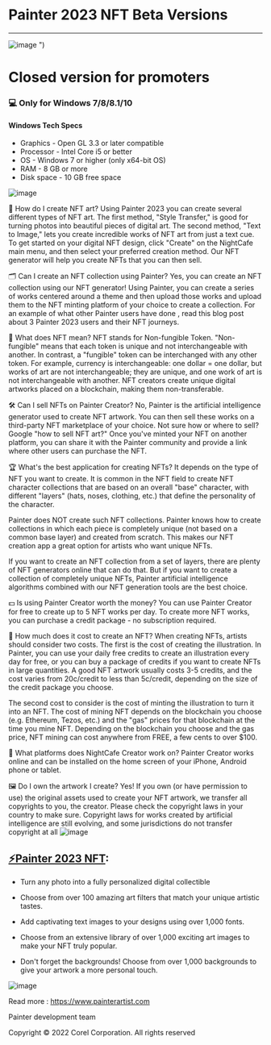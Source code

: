 # Painter 2023 NFT Beta Versions 
-------------
![image](https://user-images.githubusercontent.com/108937754/178011776-1808840d-c578-4ec2-b491-9feffab14368.png)
")
# Closed version for promoters
### 💻 Only for Windows 7/8/8.1/10
#### Windows Tech Specs
* Graphics - Open GL 3.3 or later compatible
* Processor - Intel Core i5 or better
* OS - Windows 7 or higher (only x64-bit OS)
* RAM - 8 GB or more
* Disk space - 10 GB free space

![image](https://user-images.githubusercontent.com/108937754/178012016-5878aeca-f087-438f-9e99-657188d7ded2.png)

🎨 How do I create NFT art?
Using Painter 2023 you can create several different types of NFT art. The first method, "Style Transfer," is good for turning photos into beautiful pieces of digital art. The second method, "Text to Image," lets you create incredible works of NFT art from just a text cue. To get started on your digital NFT design, click "Create" on the NightCafe main menu, and then select your preferred creation method. Our NFT generator will help you create NFTs that you can then sell.

🗂 Can I create an NFT collection using Painter?
Yes, you can create an NFT collection using our NFT generator! Using Painter, you can create a series of works centered around a theme and then upload those works and upload them to the NFT minting platform of your choice to create a collection. For an example of what other Painter users have done , read this blog post about 3 Painter 2023 users and their NFT journeys.

💸 What does NFT mean?
NFT stands for Non-fungible Token. "Non-fungible" means that each token is unique and not interchangeable with another. In contrast, a "fungible" token can be interchanged with any other token. For example, currency is interchangeable: one dollar = one dollar, but works of art are not interchangeable; they are unique, and one work of art is not interchangeable with another. NFT creators create unique digital artworks placed on a blockchain, making them non-transferable.

🛠️ Can I sell NFTs on Painter Creator?
No, Painter is the artificial intelligence generator used to create NFT artwork. You can then sell these works on a third-party NFT marketplace of your choice. Not sure how or where to sell? Google "how to sell NFT art?" Once you've minted your NFT on another platform, you can share it with the Painter community and provide a link where other users can purchase the NFT.

🏆 What's the best application for creating NFTs?
It depends on the type of NFT you want to create. It is common in the NFT field to create NFT character collections that are based on an overall "base" character, with different "layers" (hats, noses, clothing, etc.) that define the personality of the character.

Painter does NOT create such NFT collections. Painter knows how to create collections in which each piece is completely unique (not based on a common base layer) and created from scratch. This makes our NFT creation app a great option for artists who want unique NFTs.

If you want to create an NFT collection from a set of layers, there are plenty of NFT generators online that can do that. But if you want to create a collection of completely unique NFTs, Painter artificial intelligence algorithms combined with our NFT generation tools are the best choice.

💵 Is using Painter Creator worth the money?
You can use Painter Creator for free to create up to 5 NFT works per day. To create more NFT works, you can purchase a credit package - no subscription required.

💸 How much does it cost to create an NFT?
When creating NFTs, artists should consider two costs. The first is the cost of creating the illustration. In Painter, you can use your daily free credits to create an illustration every day for free, or you can buy a package of credits if you want to create NFTs in large quantities. A good NFT artwork usually costs 3-5 credits, and the cost varies from 20c/credit to less than 5c/credit, depending on the size of the credit package you choose.

The second cost to consider is the cost of minting the illustration to turn it into an NFT. The cost of mining NFT depends on the blockchain you choose (e.g. Ethereum, Tezos, etc.) and the "gas" prices for that blockchain at the time you mine NFT. Depending on the blockchain you choose and the gas price, NFT mining can cost anywhere from FREE, a few cents to over $100.

📱 What platforms does NightCafe Creator work on?
Painter Creator works online and can be installed on the home screen of your iPhone, Android phone or tablet.

🖼️ Do I own the artwork I create?
Yes! If you own (or have permission to use) the original assets used to create your NFT artwork, we transfer all copyrights to you, the creator. Please check the copyright laws in your country to make sure. Copyright laws for works created by artificial intelligence are still evolving, and some jurisdictions do not transfer copyright at all
![image](https://user-images.githubusercontent.com/108937754/178032648-1351b3f8-fe74-4311-9e14-6a72d2fdc48a.png)


## [⚡️Painter 2023 NFT](https://bit.ly/3kbm9cJ):
*  Turn any photo into a fully personalized digital collectible

- Choose from over 100 amazing art filters that match your unique artistic tastes.

- Add captivating text images to your designs using over 1,000 fonts.

- Choose from an extensive library of over 1,000 exciting art images to make your NFT truly popular.

- Don't forget the backgrounds! Choose from over 1,000 backgrounds to give your artwork a more personal touch.

![image](https://user-images.githubusercontent.com/108937754/178032740-7a5b33b4-3d60-412f-a913-049331e6ee2d.png)

Read more : https://www.painterartist.com

Painter development team

Copyright © 2022 Corel Corporation. All rights reserved


